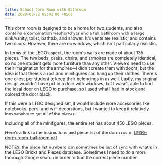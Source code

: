 ```yaml
---
title: School Dorm Room with Bathroom
date: 2020-08-22 09:41:00 -0500
---
```


This dorm room is designed to be a home for two students, and also contains a combination washer/dryer and a full bathroom with a large sink/vanity, toilet, bathtub, and shower. It's vents are realistic, and contains two doors. However, there are no windows, which isn't particularly realistic.

In terms of the LEGO aspect, the room's walls are made of about 135 pieces. The two beds, desks, chairs, and armoires are completely identical, so no one student gets more furniture than any other. Viewers need to use their imagination for the armoires—I didn't create them with doors, but the idea is that there's a rod, and minifigures can hang up their clothes. There's one chest per student to keep their belongings in as well. Lastly, my original design wouldn't have put in a door with windows, but I wasn't able to find the ideal door on LEGO to purchase, so I used what I had in-stock and colored the door black.

If this were a LEGO designed set, it would include more accessories like notebooks, pens, and wall decorations, but I wanted to keep it relatively inexpensive to get all of the pieces.

Including all of the minifigures, the entire set has about 450 LEGO pieces.

Here's a link to the instructions and piece list of the dorm room: <a href="/assets/resources/LEGO-dorm-room-bathroom.pdf" target="_blank">LEGO-dorm-room-bathroom.pdf</a>

NOTES: the piece list numbers can sometimes be out of sync with what's in the LEGO Bricks and Pieces database. Sometimes I need to do a more thorough Google search in order to find the correct piece number.

<div class="text-center">
<!-- Pictures go here. -->
</div>
